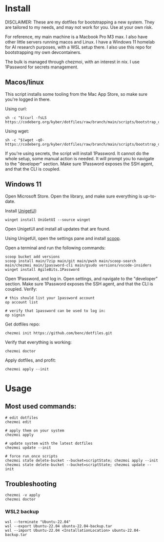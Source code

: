 # Install

DISCLAIMER: These are my dotfiles for bootstrapping a new system. They are tailored to my needs, and may not work for you. Use at your own risk.

For reference, my main machine is a Macbook Pro M3 max. I also have other little servers running macos and Linux. I have a Windows 11 homelab for AI research purposes, with a WSL setup there. I also use this repo for bootstrapping my own devcontainers.

The bulk is managed through chezmoi, with an interest in nix. I use 1Password for secrets management.

## Macos/linux

This script installs some tooling from the Mac App Store, so make sure you're logged in there.

Using curl:

    sh -c "$(curl -fsLS https://codeberg.org/kyber/dotfiles/raw/branch/main/scripts/bootstrap_dotfiles.sh)"

Using wget:

    sh -c "$(wget -qO- https://codeberg.org/kyber/dotfiles/raw/branch/main/scripts/bootstrap_dotfiles.sh)"

If you're using secrets, the script will install 1Password. It cannot do the whole setup, some manual action is needed. It will prompt you to navigate to the "developer" section. Make sure 1Password exposes the SSH agent, and that the CLI is coupled.

## Windows 11

Open Microsoft Store. Open the library, and make sure everything is up-to-date.

Install [UnigetUI](https://www.marticliment.com/unigetui/):

    winget install UniGetUI --source winget

Open UnigetUI and install all updates that are found.

Using UnigetUI, open the settings pane and install [scoop](https://scoop.sh).

Open a terminal and run the following commands:

    scoop bucket add versions
    scoop install main/7zip main/git main/pwsh main/scoop-search main/chezmoi main/1password-cli main/gsudo versions/vscode-insiders
    winget install AgileBits.1Password

Open 1Password, and log in. Open settings, and navigate to the "developer" section. Make sure 1Password exposes the SSH agent, and that the CLI is coupled. Verify:

    # this should list your 1password account
    op account list

    # verify that 1password can be used to log in:
    op signin

Get dotfiles repo:

    chezmoi init https://github.com/benc/dotfiles.git

Verify that everything is working:

    chezmoi doctor

Apply dotfiles, and profit:

    chezmoi apply --init

# Usage

## Most used commands:

    # edit dotfiles
    chezmoi edit

    # apply them on your system
    chezmoi apply

    # update system with the latest dotfiles
    chezmoi update --init

    # force run_once scripts
    chezmoi state delete-bucket --bucket=scriptState; chezmoi apply --init
    chezmoi state delete-bucket --bucket=scriptState; chezmoi update --init

## Troubleshooting

    chezmoi -v apply
    chezmoi doctor

### WSL2 backup

    wsl --terminate "Ubuntu-22.04"
    wsl --export Ubuntu-22.04 ubuntu-22.04-backup.tar
    wsl --import Ubuntu-22.04 <InstallationLocation> ubuntu-22.04-backup.tar
